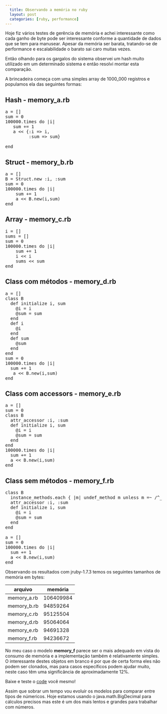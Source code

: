```yaml
---
  title: Observando a memória no ruby
  layout: post
  categories: [ruby, performance]
---
```




Hoje fiz vários testes de gerência de memória e achei interessante como cada ganho de byte pode ser interessante conforme a quantidade de dados que se tem para manusear. Apesar da memória ser barata, tratando-se de performance e escalabilidade o barato sai caro muitas vezes.

Então olhando para os gargalos do sistema observei um hash muito utilizado em um determinado sistema e então resolvi montar esta comparação.

A brincadeira começa com uma simples array de 1000\_000 registros e populamos ela das seguintes formas:

## Hash - memory\_a.rb
<pre class="prettyprint">
a = []
sum = 0
100000.times do |i|
   sum += 1
   a &lt;&lt; {:i => i,
         :sum => sum}

end
</pre>

## Struct - memory\_b.rb
<pre class="prettyprint">
a = []
B = Struct.new :i, :sum
sum = 0
100000.times do |i|
    sum += 1
    a &lt;&lt; B.new(i,sum)
end
</pre>

## Array - memory\_c.rb
<pre class="prettyprint">
i = []
sums = []
sum = 0
100000.times do |i|
    sum += 1
    i &lt;&lt; i
    sums &lt;&lt; sum
end
</pre>

## Class com métodos - memory\_d.rb
<pre class="prettyprint">
a = []
class B
  def initialize i, sum
    @i = i
    @sum = sum
  end
  def i
    @i
  end
  def sum
    @sum
  end
end
sum = 0
100000.times do |i|
  sum += 1
   a &lt;&lt; B.new(i,sum)
end
</pre>

## Class com accessors - memory\_e.rb
<pre class="prettyprint">
a = []
sum = 0
class B
  attr_accessor :i, :sum
  def initialize i, sum
    @i = i
    @sum = sum
  end
end
100000.times do |i|
  sum += 1
  a &lt;&lt; B.new(i,sum)
end
</pre>

## Class sem métodos - memory\_f.rb

<pre class="prettyprint">
class B
  instance_methods.each { |m| undef_method m unless m =~ /^__|object_id/ }
  attr_accessor :i, :sum
  def initialize i, sum
    @i = i
    @sum = sum
  end
end

a = []
sum = 0
100000.times do |i|
  sum += 1
  a &lt;&lt; B.new(i,sum)
end
</pre>

Observando os resultados com jruby-1.7.3 temos os seguintes tamanhos de memória em bytes:

 arquivo      |    memória
--------------|------------
 memory\_a.rb |  106409984
 memory\_b.rb |   94859264
 memory\_c.rb |   95125504
 memory\_d.rb |   95064064
 memory\_e.rb |   94691328
 memory\_f.rb |   94236672

No meu caso o modelo __memory\_f__ parece ser o mais adequado em vista do consumo de memória e a implementação também é relativamente simples. O interessante destes objetos em branco é por que de certa forma eles não podem ser clonados, mas para casos específicos podem ajudar muito, neste caso têm uma significância de aproximadamente 12%.

Baixe e teste o [code] você mesmo!

Assim que sobrar um tempo vou evoluir os modelos para comparar entre tipos de númericos. Hoje estamos usando o java.math.BigDecimal para cálculos precisos mas este é um dos mais lentos e grandes para trabalhar com números.

[code]: https://github.com/jonatas/ruby-memory-comparison
